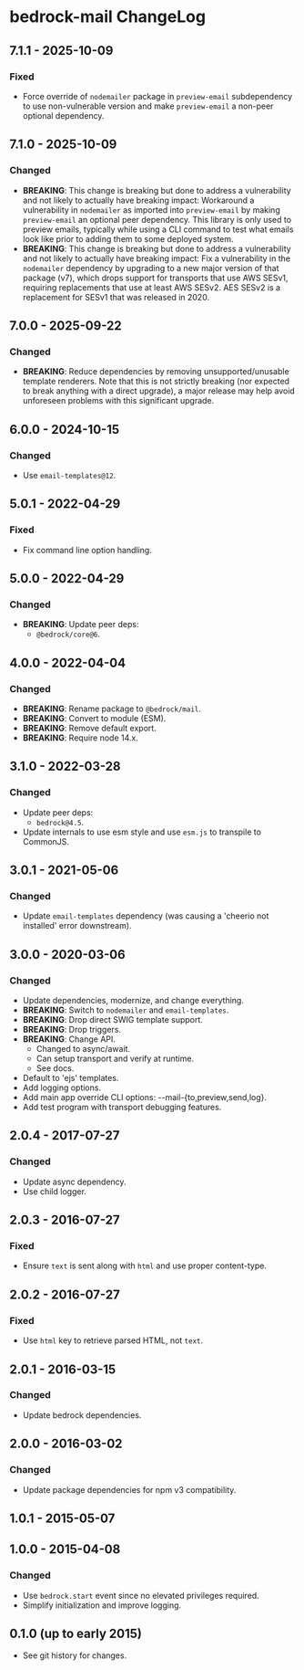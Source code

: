 # bedrock-mail ChangeLog

## 7.1.1 - 2025-10-09

### Fixed
- Force override of `nodemailer` package in `preview-email` subdependency to
  use non-vulnerable version and make `preview-email` a non-peer optional
  dependency.

## 7.1.0 - 2025-10-09

### Changed
- **BREAKING**: This change is breaking but done to address a vulnerability
  and not likely to actually have breaking impact: Workaround a vulnerability
  in `nodemailer` as imported into `preview-email` by making `preview-email`
  an optional peer dependency. This library is only used to preview emails,
  typically while using a CLI command to test what emails look like prior to
  adding them to some deployed system.
- **BREAKING**: This change is breaking but done to address a vulnerability
  and not likely to actually have breaking impact: Fix a vulnerability in the
  `nodemailer` dependency by upgrading to a new major version of that package
  (v7), which drops support for transports that use AWS SESv1, requiring
  replacements that use at least AWS SESv2. AES SESv2 is a replacement for
  SESv1 that was released in 2020.

## 7.0.0 - 2025-09-22

### Changed
- **BREAKING**: Reduce dependencies by removing unsupported/unusable template
  renderers. Note that this is not strictly breaking (nor expected to break
  anything with a direct upgrade), a major release may help avoid unforeseen
  problems with this significant upgrade.

## 6.0.0 - 2024-10-15

### Changed
- Use `email-templates@12`.

## 5.0.1 - 2022-04-29

### Fixed
- Fix command line option handling.

## 5.0.0 - 2022-04-29

### Changed
- **BREAKING**: Update peer deps:
  - `@bedrock/core@6`.

## 4.0.0 - 2022-04-04

### Changed
- **BREAKING**: Rename package to `@bedrock/mail`.
- **BREAKING**: Convert to module (ESM).
- **BREAKING**: Remove default export.
- **BREAKING**: Require node 14.x.

## 3.1.0 - 2022-03-28

### Changed
- Update peer deps:
  - `bedrock@4.5`.
- Update internals to use esm style and use `esm.js` to
  transpile to CommonJS.

## 3.0.1 - 2021-05-06

### Changed
- Update `email-templates` dependency (was causing a 'cheerio not installed' error
  downstream).

## 3.0.0 - 2020-03-06

### Changed
- Update dependencies, modernize, and change everything.
- **BREAKING**: Switch to `nodemailer` and `email-templates`.
- **BREAKING**: Drop direct SWIG template support.
- **BREAKING**: Drop triggers.
- **BREAKING**: Change API.
  - Changed to async/await.
  - Can setup transport and verify at runtime.
  - See docs.
- Default to 'ejs' templates.
- Add logging options.
- Add main app override CLI options: --mail-{to,preview,send,log}.
- Add test program with transport debugging features.

## 2.0.4 - 2017-07-27

### Changed
- Update async dependency.
- Use child logger.

## 2.0.3 - 2016-07-27

### Fixed
- Ensure `text` is sent along with `html` and use proper content-type.

## 2.0.2 - 2016-07-27

### Fixed
- Use `html` key to retrieve parsed HTML, not `text`.

## 2.0.1 - 2016-03-15

### Changed
- Update bedrock dependencies.

## 2.0.0 - 2016-03-02

### Changed
- Update package dependencies for npm v3 compatibility.

## 1.0.1 - 2015-05-07

## 1.0.0 - 2015-04-08

### Changed
- Use `bedrock.start` event since no elevated privileges required.
- Simplify initialization and improve logging.

## 0.1.0 (up to early 2015)

- See git history for changes.
